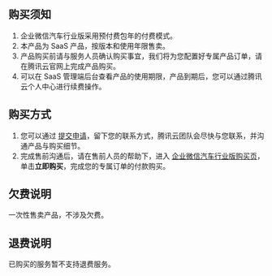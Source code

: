 ## 购买须知
1. 企业微信汽车行业版采用预付费包年的付费模式。
2. 本产品为 SaaS 产品，按版本和使用年限售卖。
3. 产品购买前请与服务人员确认购买事宜，我们将为您配置好专属产品订单，请在腾讯云官网上完成产品购买。
4. 可以在 SaaS 管理端后台查看产品的使用期限，产品到期后，您可以通过腾讯云个人中心进行续费操作。


## 购买方式
1. 您可以通过 [提交申请](https://cloud.tencent.com/apply/p/2dmutiyd06z)，留下您的联系方式，腾讯云团队会尽快与您联系，并沟通产品与购买细节。
2. 完成售前沟通后，请在售前人员的帮助下，进入 [企业微信汽车行业版购买页](https://buy.cloud.tencent.com/wav)，单击**立即购买**，完成您的专属订单的付款购买。

## 欠费说明
一次性售卖产品，不涉及欠费。

## 退费说明
已购买的服务暂不支持退费服务。

